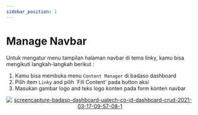 ```yaml
---
sidebar_position: 1
---
```


# Manage Navbar

Untuk mengatur menu tampilan halaman navbar di tema linky, kamu bisa mengikuti langkah-langkah berikut :
1. Kamu bisa membuka menu `Content Manager` di badaso dashboard
2. Pilih item `Linky` and pilih `Fill Content' pada button aksi
3. Masukan gambar logo and teks logo konten  pada form konten navbar
<p align="center">
  <a href="https://badaso-docs.uatech.co.id/">
    <img src="http://localhost:3000/img/navbar-content.png" alt="screencapture-badaso-dashboard-uatech-co-id-dashboard-crud-2021-03-17-09-57-08-1" />
  </a>
</p>
